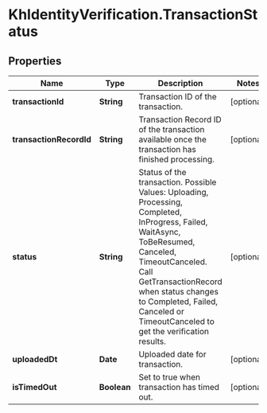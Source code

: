 # KhIdentityVerification.TransactionStatus

## Properties

Name | Type | Description | Notes
------------ | ------------- | ------------- | -------------
**transactionId** | **String** | Transaction ID of the transaction. | [optional] 
**transactionRecordId** | **String** | Transaction Record ID of the transaction available once the transaction has finished processing. | [optional] 
**status** | **String** | Status of the transaction. Possible Values: Uploading, Processing, Completed, InProgress, Failed, WaitAsync, ToBeResumed, Canceled, TimeoutCanceled. Call GetTransactionRecord when status changes to Completed, Failed, Canceled or TimeoutCanceled to get the verification results. | [optional] 
**uploadedDt** | **Date** | Uploaded date for transaction. | [optional] 
**isTimedOut** | **Boolean** | Set to true when transaction has timed out. | [optional] 



